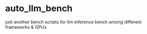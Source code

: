 # auto_llm_bench
just another bench scripts for llm inference bench among different frameworks &amp; GPUs 
